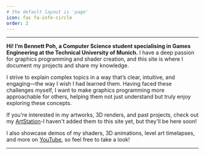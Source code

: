 ```yaml
---
# the default layout is 'page'
icon: fas fa-info-circle
order: 2
---
```

---
**Hi! I’m Bennett Poh, a Computer Science student specialising in Games Engineering at the Technical University of Munich.** I have a deep passion for graphics programming and shader creation, and this site is where I document my projects and share my knowledge.

I strive to explain complex topics in a way that’s clear, intuitive, and engaging—the way I wish I had learned them. Having faced these challenges myself, I want to make graphics programming more approachable for others, helping them not just understand but truly enjoy exploring these concepts.

If you're interested in my artworks, 3D renders, and past projects, check out my [ArtStation](https://www.artstation.com/bentobaux)-I haven't added them to this site yet, but they'll be here soon!

I also showcase demos of my shaders, 3D animations, level art timelapses, and more on [YouTube](https://www.youtube.com/@bentobaux), so feel free to take a look!

---
